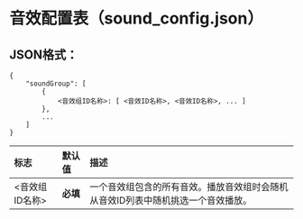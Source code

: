# 音效配置表（sound\_config.json）



## JSON格式：

```text
{
    "soundGroup": [
        {
            <音效组ID名称>: [ <音效ID名称>, <音效ID名称>, ... ]
        },
        ...
    ]
}
```

| 标志 | 默认值 | 描述 |
| :--- | :--- | :--- |
| &lt;音效组ID名称&gt; | **必填** | 一个音效组包含的所有音效。播放音效组时会随机从音效ID列表中随机挑选一个音效播放。 |

